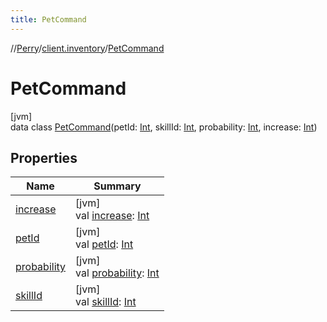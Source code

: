 ```yaml
---
title: PetCommand
---
```

//[Perry](../../../index.html)/[client.inventory](../index.html)/[PetCommand](index.html)



# PetCommand



[jvm]\
data class [PetCommand](index.html)(petId: [Int](https://kotlinlang.org/api/latest/jvm/stdlib/kotlin/-int/index.html), skillId: [Int](https://kotlinlang.org/api/latest/jvm/stdlib/kotlin/-int/index.html), probability: [Int](https://kotlinlang.org/api/latest/jvm/stdlib/kotlin/-int/index.html), increase: [Int](https://kotlinlang.org/api/latest/jvm/stdlib/kotlin/-int/index.html))



## Properties


| Name | Summary |
|---|---|
| [increase](increase.html) | [jvm]<br>val [increase](increase.html): [Int](https://kotlinlang.org/api/latest/jvm/stdlib/kotlin/-int/index.html) |
| [petId](pet-id.html) | [jvm]<br>val [petId](pet-id.html): [Int](https://kotlinlang.org/api/latest/jvm/stdlib/kotlin/-int/index.html) |
| [probability](probability.html) | [jvm]<br>val [probability](probability.html): [Int](https://kotlinlang.org/api/latest/jvm/stdlib/kotlin/-int/index.html) |
| [skillId](skill-id.html) | [jvm]<br>val [skillId](skill-id.html): [Int](https://kotlinlang.org/api/latest/jvm/stdlib/kotlin/-int/index.html) |

